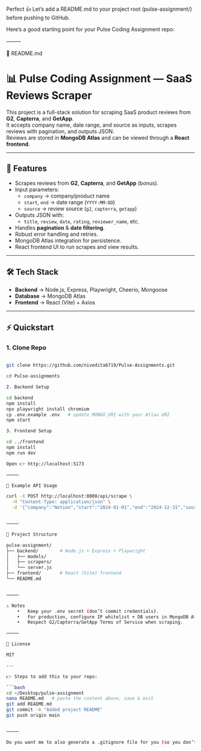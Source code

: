 Perfect 👍 Let’s add a README.md to your project root (pulse-assignment/) before pushing to GitHub.

Here’s a good starting point for your Pulse Coding Assignment repo:

⸻

📄 README.md

# 📊 Pulse Coding Assignment — SaaS Reviews Scraper

This project is a full-stack solution for scraping SaaS product reviews from **G2**, **Capterra**, and **GetApp**.  
It accepts company name, date range, and source as inputs, scrapes reviews with pagination, and outputs JSON.  
Reviews are stored in **MongoDB Atlas** and can be viewed through a **React frontend**.

---

## 🚀 Features
- Scrapes reviews from **G2**, **Capterra**, and **GetApp** (bonus).
- Input parameters:
  - `company` → company/product name
  - `start`, `end` → date range (`YYYY-MM-DD`)
  - `source` → review source (`g2`, `capterra`, `getapp`)
- Outputs JSON with:
  - `title`, `review`, `date`, `rating`, `reviewer_name`, etc.
- Handles **pagination** & **date filtering**.
- Robust error handling and retries.
- MongoDB Atlas integration for persistence.
- React frontend UI to run scrapes and view results.

---

## 🛠 Tech Stack
- **Backend** → Node.js, Express, Playwright, Cheerio, Mongoose
- **Database** → MongoDB Atlas
- **Frontend** → React (Vite) + Axios

---

## ⚡ Quickstart

### 1. Clone Repo
```bash

git clone https://github.com/nivedita6719/Pulse-Assignments.git

cd Pulse-assignments

2. Backend Setup

cd backend
npm install
npx playwright install chromium
cp .env.example .env   # update MONGO_URI with your Atlas URI
npm start

3. Frontend Setup

cd ../frontend
npm install
npm run dev

Open 👉 http://localhost:5173

⸻

📌 Example API Usage

curl -X POST http://localhost:8000/api/scrape \
  -H "Content-Type: application/json" \
  -d '{"company":"Notion","start":"2024-01-01","end":"2024-12-31","source":"g2"}'


⸻

📂 Project Structure

pulse-assignment/
├── backend/        # Node.js + Express + Playwright
│   ├── models/
│   ├── scrapers/
│   └── server.js
├── frontend/       # React (Vite) frontend
└── README.md


⸻

⚠️ Notes
	•	Keep your .env secret (don’t commit credentials).
	•	For production, configure IP whitelist + DB users in MongoDB Atlas.
	•	Respect G2/Capterra/GetApp Terms of Service when scraping.

⸻

📄 License

MIT

---

👉 Steps to add this to your repo:

```bash
cd ~/Desktop/pulse-assignment
nano README.md   # paste the content above, save & exit
git add README.md
git commit -m "Added project README"
git push origin main


⸻

Do you want me to also generate a .gitignore file for you (so you don’t accidentally push node_modules and .env)?
